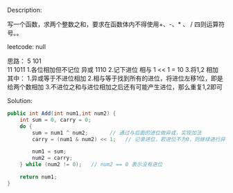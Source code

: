 Description:

写一个函数，求两个整数之和，要求在函数体内不得使用+、-、* 、 / 四则运算符号。。

leetcode: null

思路：
5  	  101  
11 	 1011
1.各位相加但不记位 异或 1110
2.记下进位        相与  1 << 1 = 10
3.将1,2 相加
其中：
1.异或等于不进位相加 
2.相与等于找到所有的进位，将进位左移1位，即是给两个数相加
3.不进位之和与进位相加之后还有可能产生进位，那么重复1,2即可

Solution:
```java
public int Add(int num1,int num2) {
	int sum = 0, carry = 0;
	do {
		sum = num1 ^ num2;       // 通过与后面的进位做异或，实现加法
		carry = (num1 & num2) << 1;   // 记录进位，若进位不为0，则继续进行异或运算

		num1 = sum;
		num2 = carry;
	} while (num2 != 0);   // num2 == 0 表示没有进位

	return num1;
}
```